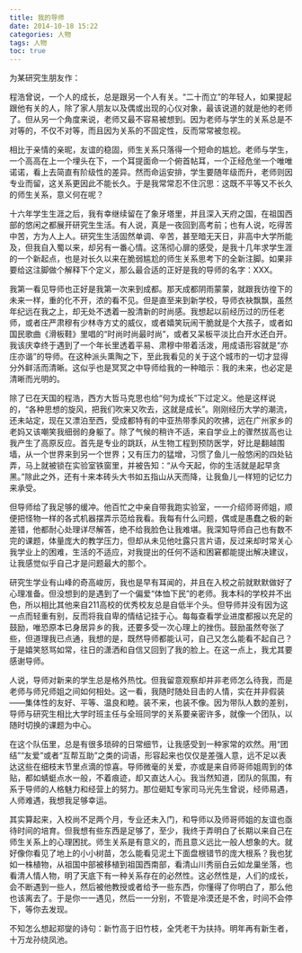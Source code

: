 ```yaml
---
title: 我的导师
date: 2014-10-18 15:22
categories: 人物
tags: 人物
toc: true
---
```

为某研究生朋友作：

程浩曾说，一个人的成长，总是跟另一个人有关。“二十而立”的年轻人，如果提起跟他有关的人，除了家人朋友以及偶或出现的心仪对象，最该说道的就是他的老师了。但从另一个角度来说，老师又最不容易被想到。因为老师与学生的关系总是不对等的，不仅不对等，而且因为关系的不固定性，反而常常被忽视。

相比于亲情的亲昵，友谊的稳固，师生关系只落得一个短命的尴尬。老师与学生，一个高高在上一个埋头在下，一个耳提面命一个俯首帖耳，一个正经危坐一个唯唯诺诺，看上去简直有阶级性的差异。然而命运安排，学生要随年级而升，老师则因专业而留，这关系更因此不能长久。于是我常常忍不住沉思：这既不平等又不长久的师生关系，意义何在呢？

十六年学生生涯之后，我有幸继续留在了象牙塔里，并且深入天府之国，在祖国西部的悠闲之都展开研究生生活。有人说，真是一夜回到高考前；也有人说，吃得苦中苦，方为人上人。研究生生活固然单调、辛苦，甚至暗无天日，非高中大学所能及，但我自入蜀以来，却另有一番心情。这荡彻心扉的感受，是我十几年求学生涯的一个新起点，也是对长久以来在脆弱尴尬的师生关系思考下的全新注脚。如果非要给这注脚做个解释下个定义，那么最合适的正好是我的导师的名字：XXX。

我第一看见导师也正好是我第一次来到成都。那天成都阴雨蒙蒙，就跟我彷徨下的未来一样，重的化不开，浓的看不见。但是直至来到新学校，导师衣袂飘飘，虽然年纪远在我之上，却无处不透着一股清新的时尚感。我想起以前经历过的历任老师，或者庄严肃穆有少林寺方丈的威仪，或者嬉笑玩闹干脆就是个大孩子，或者如国民歌曲《滑板鞋》里唱的“时尚时尚最时尚”，或者又呆板平淡比白开水还白开。我该庆幸终于遇到了一个年长里透着平易、肃穆中带着活泼，用成语形容就是“亦庄亦谐”的导师。在这种派头熏陶之下，至此我看见的关于这个城市的一切才显得分外鲜活而清晰。这似乎也是冥冥之中导师给我的一种暗示：我的未来，也必定是清晰而光明的。

除了已在天国的程浩，西方大哲马克思也给“何为成长”下过定义。他是这样说的，“各种思想的旋风，把我们吹来又吹去，这就是成长”。刚刚经历大学的潮流，还未站定，现在又漂泊至西，受成都特有的中亚热带季风的吹拂，远在广州家乡的老妈又该嘲笑我细弱的身躯了。除了气候的稍许不适，来自学业上的骤然拔高也让我产生了高原反应。首先是专业的跳跃，从生物工程到预防医学，好比是翻越围墙，从一个世界来到另一个世界；又有压力的猛增，习惯了鱼儿一般悠闲的四处钻弄，马上就被锁在实验室铁窗里，并被告知：“从今天起，你的生活就是起早贪黑。”除此之外，还有十来本砖头大书如五指山从天而降，让我鱼儿一样短的记忆力来承受。

但导师给了我足够的缓冲。他百忙之中亲自带我跑实验室，一一介绍师哥师姐，顺便把怪物一样的各式机器摆弄示范给我看。我每有什么问题，偶或是愚蠢之极的新差错，他都耐心处理详尽解答，绝不给我脸色让我难堪。我深知导师自己也有数不完的课题，体量庞大的教学压力，但却从未见他吐露只言片语，反过来却时常关心我学业上的困难，生活的不适应，对我提出的任何不适和困窘都能提出解决建议，让我感觉似乎自己才是问题最大的那个。

研究生学业有山峰的奇高峻厉，我也是早有耳闻的，并且在入校之前就默默做好了心理准备。但没想到的是遇到了一个偏爱“体恤下民”的老师。我本科的学校并不出色，所以相比其他来自211高校的优秀校友总是自低半个头。但导师并没有因为这一点而轻重有别，反而将我自卑的情结记挂于心。每每查看学业进度都报以充足的鼓励，唯恐原本已身居异乡的我，还要多受一次心理上的挫伤。鼓励虽然夸张了些，但道理我已点通，我想的是，既然导师都能认可，自己又怎么能看不起自己？于是嬉笑怒骂如常，往日的潇洒和自信又回到了我的脸上。在这一点上，我尤其要感谢导师。

人说，导师对新来的学生总是格外热忱。但我留意观察却并非老师怎么待我，而是老师与师兄师姐之间如何相处。这一看，我随时随处目击的人情，实在并非假装——集体性的友好、平等、温良和睦。装不来，也装不像。因为带队人数的差别，导师与研究生相比大学时班主任与全班同学的关系要亲密许多，就像一个团队，以随时切换的课题为中心。

在这个队伍里，总是有很多琐碎的日常细节，让我感受到一种家常的欢然。用“团结”“友爱”或者“互帮互助”之类的词语，形容起来也仅仅是差强人意，远不足以表达这些在细枝末节里点滴的惊喜。导师微毫的关爱，亦或是来自师哥师姐周到的体贴，都如蜻蜓点水一般，不着痕迹，却又直达人心。我当然知道，团队的氛围，有系于导师的人格魅力和经营上的努力。那位砸缸专家司马光先生曾说，经师易遇，人师难遇，我想我足够幸运。

其实算起来，入校尚不足两个月，专业还未入门，和导师以及师哥师姐的友谊也亟待时间的培育。但我想有些东西是足够了，至少，我终于弄明白了长期以来自己在师生关系上的心理困扰。师生关系是有意义的，而且意义远比一般人想象的大。就好像你看见了地上的小小树苗，怎么能看见泥土下面盘根错节的庞大根系？我也犹如一株植物，从祖国中部被移植到祖国西南部，看清山川秀丽白云如龙巢坐落，也看清人情人物，明了天底下有一种关系存在的必然性。这必然性是，人们的成长，会不断遇到一些人，然后被他教授或者给予一些东西，你懂得了你明白了，那么他也该离去了。于是你一一遇见，然后一一分别，不管是冷漠还是不舍，时间不会停下，等你去发现。

 不知怎么想起郑燮的诗句：新竹高于旧竹枝，全凭老干为扶持。明年再有新生者，十万龙孙绕凤池。


